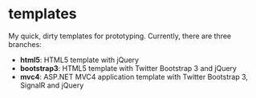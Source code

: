 templates
=========

My quick, dirty templates for prototyping. Currently, there are three branches:
 - **html5**: HTML5 template with jQuery
 - **bootstrap3**: HTML5 template with Twitter Bootstrap 3 and jQuery
 - **mvc4**: ASP.NET MVC4 application template with Twitter Bootstrap 3, SignalR and jQuery



